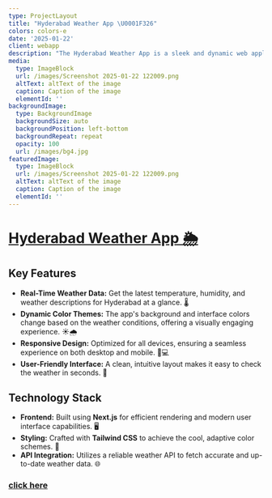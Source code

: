 ```yaml
---
type: ProjectLayout
title: "Hyderabad Weather App \U0001F326️"
colors: colors-e
date: '2025-01-22'
client: webapp
description: "The Hyderabad Weather App is a sleek and dynamic web application that provides real-time weather updates for Hyderabad, Telangana. Designed with a focus on user experience, this app features cool, visually pleasing colors that adapt dynamically to reflect the current weather conditions. \U0001F308"
media:
  type: ImageBlock
  url: /images/Screenshot 2025-01-22 122009.png
  altText: altText of the image
  caption: Caption of the image
  elementId: ''
backgroundImage:
  type: BackgroundImage
  backgroundSize: auto
  backgroundPosition: left-bottom
  backgroundRepeat: repeat
  opacity: 100
  url: /images/bg4.jpg
featuredImage:
  type: ImageBlock
  url: /images/Screenshot 2025-01-22 122009.png
  altText: altText of the image
  caption: Caption of the image
  elementId: ''
---
```

# [Hyderabad Weather App 🌦️](https://llamacoder.together.ai/share/v2/8biQJJhlUgmnw-UQ)

## Key Features

*   **Real-Time Weather Data:** Get the latest temperature, humidity, and weather descriptions for Hyderabad at a glance. 🌡️
*   **Dynamic Color Themes:** The app's background and interface colors change based on the weather conditions, offering a visually engaging experience. ☀️🌧️
*   **Responsive Design:** Optimized for all devices, ensuring a seamless experience on both desktop and mobile. 📱💻
*   **User-Friendly Interface:** A clean, intuitive layout makes it easy to check the weather in seconds. 🚀

## Technology Stack

*   **Frontend:** Built using **Next.js** for efficient rendering and modern user interface capabilities. 🖥️
*   **Styling:** Crafted with **Tailwind CSS** to achieve the cool, adaptive color schemes. 🎨
*   **API Integration:** Utilizes a reliable weather API to fetch accurate and up-to-date weather data. 🌐

### [click here](https://llamacoder.together.ai/share/v2/8biQJJhlUgmnw-UQ)

